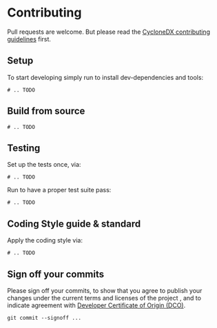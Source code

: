 # Contributing

Pull requests are welcome.
But please read the
[CycloneDX contributing guidelines](https://github.com/CycloneDX/.github/blob/master/CONTRIBUTING.md)
first.

## Setup

To start developing simply run to install dev-dependencies and tools:

```shell
# .. TODO 
```

## Build from source

```shell
# .. TODO 
```

## Testing

Set up the tests once, via:

```shell
# .. TODO 
```

Run to have a proper test suite pass:

```shell
# .. TODO 
```

## Coding Style guide & standard

Apply the coding style via:

```shell
# .. TODO 
```

## Sign off your commits

Please sign off your commits, to show that you agree to publish your changes under the current terms and licenses of the project
, and to indicate agreement with [Developer Certificate of Origin (DCO)](https://developercertificate.org/).

```shell
git commit --signoff ...
```
